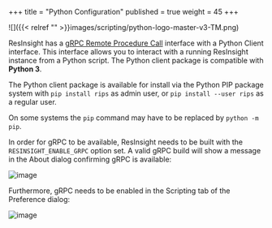 +++
title = "Python Configuration"
published = true
weight = 45
+++

![]({{< relref "" >}}images/scripting/python-logo-master-v3-TM.png)

ResInsight has a [gRPC Remote Procedure Call](https://www.grpc.io/) interface with a Python Client interface. This interface allows you to interact with a running ResInsight instance from a Python script. The Python client package is compatible with **Python 3**.

The Python client package is available for install via the Python PIP package system with `pip install rips` as admin user, or `pip install --user rips` as a regular user.

On some systems the `pip` command may have to be replaced by `python -m pip`.

In order for gRPC to be available, ResInsight needs to be built with the `RESINSIGHT_ENABLE_GRPC` option set. A valid gRPC build will show a message in the About dialog confirming gRPC is available:


![image]({{<relref"">}}images/scripting/AboutGrpc.png)

Furthermore, gRPC needs to be enabled in the Scripting tab of the Preference dialog:



![image]({{<relref"">}}images/scripting/PrefGrpc.png)



